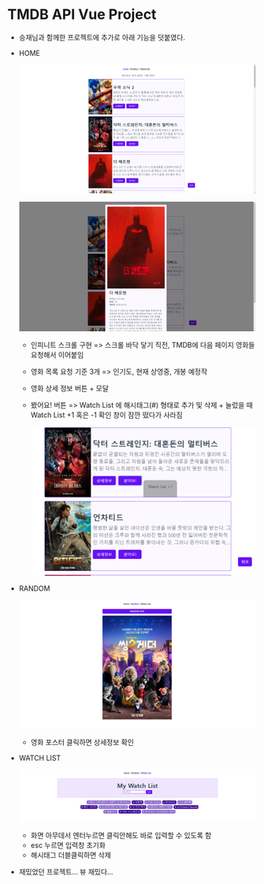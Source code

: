 # TMDB API Vue Project

- 승재님과 함께한 프로젝트에 추가로 아래 기능을 덧붙였다.

- HOME

  ![home1](README.assets/home1.png)

  ![home2](README.assets/home2.png)

  - 인피니트 스크롤 구현 => 스크롤 바닥 닿기 직전, TMDB에 다음 페이지 영화들 요청해서 이어붙임

  - 영화 목록 요청 기준 3개 => 인기도, 현재 상영중, 개봉 예정작

  - 영화 상세 정보 버튼 + 모달

  - 봤어요! 버튼 => Watch List 에 해시태그(#) 형태로 추가 및 삭제 + 눌렀을 때 Watch List +1 혹은 -1 확인 창이 잠깐 떴다가 사라짐

    ![home3](README.assets/home3.png)

- RANDOM

  ![random](README.assets/random.png)

  - 영화 포스터 클릭하면 상세정보 확인

- WATCH LIST

  ![watch](README.assets/watch.png)

  - 화면 아무데서 엔터누르면 클릭안해도 바로 입력할 수 있도록 함
  - esc 누르면 입력창 초기화
  - 해시태그 더블클릭하면 삭제

- 재밌었던 프로젝트... 뷰 재밌다...







